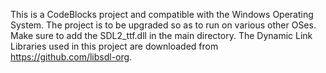 This is a CodeBlocks project and compatible with the Windows Operating System.
The project is to be upgraded so as to run on various other OSes.
Make sure to add the SDL2_ttf.dll in the main directory.
The Dynamic Link Libraries used in this project are downloaded from https://github.com/libsdl-org.

